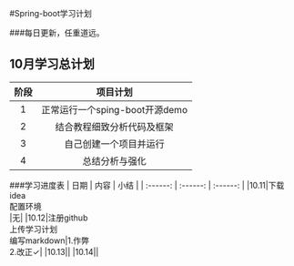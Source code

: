 #Spring-boot学习计划

###每日更新，任重道远。

## 10月学习总计划
| 阶段 | 项目计划 |
| :------: | :------: |
|1|正常运行一个sping-boot开源demo|
|2|结合教程细致分析代码及框架|
|3|自己创建一个项目并运行|
|4|总结分析与强化|

###学习进度表
| 日期 | 内容 | 小结 |
| :------: | :------: | :------: |
|10.11|下载idea<br>配置环境</br>|无|
|10.12|注册github<br>上传学习计划<br>编写markdown|1.作弊<br>2.改正&#10003;|
|10.13||
|10.14||

